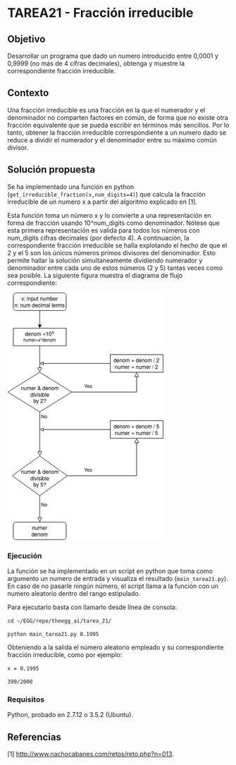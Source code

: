 # TAREA21 - Fracción irreducible

## Objetivo

Desarrollar un programa que dado un numero introducido entre 0,0001 y 0,9999 (no más de 4 cifras decimales), obtenga y muestre la correspondiente fracción irreducible.

## Contexto

Una fracción irreducible es una fracción en la que el numerador y el denominador no comparten factores en común, de forma que no existe otra fracción equivalente que se pueda escribir en términos más sencillos. Por lo tanto, obtener la fracción irreducible correspondiente a un numero dado se reduce a dividir el numerador y el denominador entre su máximo común divisor.

## Solución propuesta

Se ha implementado una función en python (`get_irreducible_fraction(x,num_digits=4)`) que calcula la fracción irreducible de un numero x a partir del algoritmo explicado en [1].

Esta función toma un número x y lo convierte a una representación en forma de fracción usando 10^num_digits como denominador.
Nótese que esta primera representación es valida para todos los números con num_digits cifras decimales (por defecto 4).
A continuación, la correspondiente fracción irreducible se halla explotando el hecho de que el 2 y el 5 son los únicos números primos divisores del denominador.
Esto permite hallar la solución simultaneamente dividiendo numerador y denominador entre cada uno de estos números (2 y 5) tantas veces como sea posible. La siguiente figura muestra el diagrama de flujo correspondiente:


![ ](https://raw.githubusercontent.com/dmaestrow/theegg_ai/master/tarea_21/flowchart_%2321.png)


### Ejecución   

La función se ha implementado en un script en python que toma como argumento un numero de entrada y visualiza el resultado (`main_tarea21.py`). 
En caso de no pasarle ningún número, el script llama a la función con un numero aleatorio dentro del rango estipulado. 

Para ejecutarlo basta con llamarlo desde línea de consola:

```
cd ~/EGG/repo/theegg_ai/tarea_21/
```

```
python main_tarea21.py 0.1995
```

Obteniendo a la salida el número aleatorio empleado y su correspondiente fracción irreducible, como por ejemplo:


```
x = 0.1995
```

```
399/2000
```
### Requisitos
Python, probado en 2.7.12 o 3.5.2 (Ubuntu).

## Referencias
[1] http://www.nachocabanes.com/retos/reto.php?n=013.

